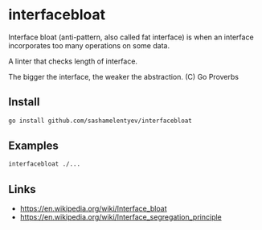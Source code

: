 # interfacebloat

Interface bloat (anti-pattern, also called fat interface) is when an interface incorporates too many operations on some data.

A linter that checks length of interface.

The bigger the interface, the weaker the abstraction. (C) Go Proverbs

## Install

```bash
go install github.com/sashamelentyev/interfacebloat
```

## Examples

```bash
interfacebloat ./...
```

## Links

- https://en.wikipedia.org/wiki/Interface_bloat
- https://en.wikipedia.org/wiki/Interface_segregation_principle
